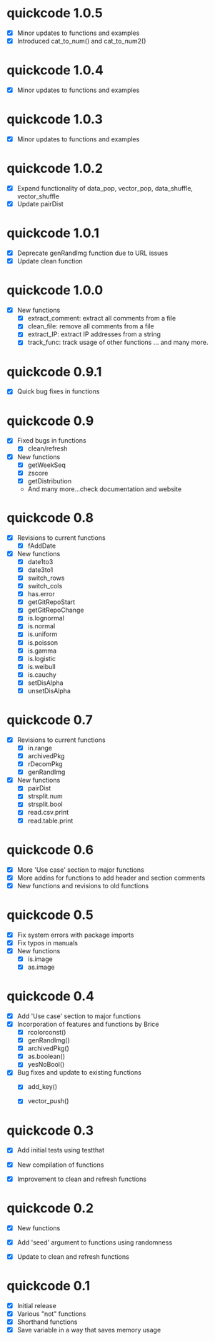 # quickcode 1.0.5

- [x] Minor updates to functions and examples
- [x] Introduced cat_to_num() and cat_to_num2()

# quickcode 1.0.4

- [x] Minor updates to functions and examples

# quickcode 1.0.3

- [x] Minor updates to functions and examples

# quickcode 1.0.2

- [x] Expand functionality of data_pop, vector_pop, data_shuffle, vector_shuffle
- [x] Update pairDist

# quickcode 1.0.1

- [x] Deprecate genRandImg function due to URL issues
- [x] Update clean function

# quickcode 1.0.0

- [x] New functions
    - [x] extract_comment: extract all comments from a file
    - [x] clean_file: remove all comments from a file
    - [x] extract_IP: extract IP addresses from a string
    - [x] track_func: track usage of other functions
    ... and many more.
    
# quickcode 0.9.1

- [x] Quick bug fixes in functions 

# quickcode 0.9

- [x] Fixed bugs in functions
    - [x] clean/refresh
- [x] New functions 
    - [x] getWeekSeq
    - [x] zscore
    - [x] getDistribution
    - And many more...check documentation and website

# quickcode 0.8

- [x] Revisions to current functions
    - [x] fAddDate
- [x] New functions 
    - [x] date1to3
    - [x] date3to1
    - [x] switch_rows
    - [x] switch_cols
    - [x] has.error
    - [x] getGitRepoStart
    - [x] getGitRepoChange
    - [x] is.lognormal
    - [x] is.normal
    - [x] is.uniform
    - [x] is.poisson
    - [x] is.gamma
    - [x] is.logistic
    - [x] is.weibull
    - [x] is.cauchy
    - [x] setDisAlpha
    - [x] unsetDisAlpha
    
# quickcode 0.7

- [x] Revisions to current functions
    - [x] in.range
    - [x] archivedPkg 
    - [x] rDecomPkg 
    - [x] genRandImg
- [x] New functions 
    - [x] pairDist
    - [x] strsplit.num
    - [x] strsplit.bool
    - [x] read.csv.print
    - [x] read.table.print
    
# quickcode 0.6

- [x] More 'Use case' section to major functions
- [x] More addins for functions to add header and section comments
- [x] New functions and revisions to old functions

# quickcode 0.5

- [x] Fix system errors with package imports
- [x] Fix typos in manuals
- [x] New functions
  - [x] is.image
  - [x] as.image

# quickcode 0.4

- [x] Add 'Use case' section to major functions
- [x] Incorporation of features and functions by Brice
  - [x] rcolorconst()
  - [x] genRandImg()
  - [x] archivedPkg()
  - [x] as.boolean()
  - [x] yesNoBool()
      
- [x] Bug fixes and update to existing functions
  - [x] add_key()
  - [x] vector_push()


# quickcode 0.3

- [x] Add initial tests using testthat
- [x] New compilation of functions
- [x] Improvement to clean and refresh functions


# quickcode 0.2

- [x] New functions
- [x] Add 'seed' argument to functions using randomness
- [x] Update to clean and refresh functions


# quickcode 0.1

- [x] Initial release
- [x] Various "not" functions
- [x] Shorthand functions
- [x] Save variable in a way that saves memory usage
